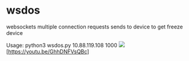 # wsdos
websockets multiple connection requests sends to device to get freeze device


Usage:
python3 wsdos.py 10.88.119.108 1000
 ![](https://youtu.be/GhhDNFVsQBc)[https://youtu.be/GhhDNFVsQBc]
